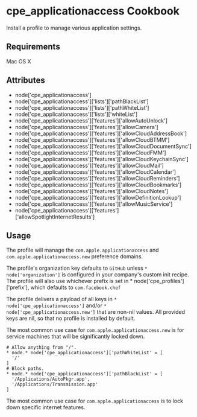 cpe_applicationaccess Cookbook
=========================
Install a profile to manage various application settings.

Requirements
------------
Mac OS X

Attributes
----------
* node['cpe_applicationaccess']
* node['cpe_applicationaccess']['lists']['pathBlackList']
* node['cpe_applicationaccess']['lists']['pathWhiteList']
* node['cpe_applicationaccess']['lists']['whiteList']
* node['cpe_applicationaccess']['features']['allowAutoUnlock']
* node['cpe_applicationaccess']['features']['allowCamera']
* node['cpe_applicationaccess']['features']['allowCloudAddressBook']
* node['cpe_applicationaccess']['features']['allowCloudBTMM']
* node['cpe_applicationaccess']['features']['allowCloudDocumentSync']
* node['cpe_applicationaccess']['features']['allowCloudFMM']
* node['cpe_applicationaccess']['features']['allowCloudKeychainSync']
* node['cpe_applicationaccess']['features']['allowCloudMail']
* node['cpe_applicationaccess']['features']['allowCloudCalendar']
* node['cpe_applicationaccess']['features']['allowCloudReminders']
* node['cpe_applicationaccess']['features']['allowCloudBookmarks']
* node['cpe_applicationaccess']['features']['allowCloudNotes']
* node['cpe_applicationaccess']['features']['allowDefinitionLookup']
* node['cpe_applicationaccess']['features']['allowMusicService']
* node['cpe_applicationaccess']['features']['allowSpotlightInternetResults']

Usage
-----
The profile will manage the `com.apple.applicationaccess` and `com.apple.applicationaccess.new` preference domains.

The profile's organization key defaults to `GitHub` unless `* node['organization']` is
configured in your company's custom init recipe. The profile will also use
whichever prefix is set in * node['cpe_profiles']['prefix'], which defaults to `com.facebook.chef`

The profile delivers a payload of all keys in `* node['cpe_applicationaccess']` and/or `* node['cpe_applicationaccess.new']` that are non-nil values.  All provided keys are nil, so that no profile is installed by default.


The most common use case for `com.apple.applicationaccess.new` is for service machines that will be significantly locked down.

    # Allow anything from "/".
    * node.* node['cpe_applicationaccess']['pathWhiteList' = [
      '/'
    ]
    # Block paths.
    * node.* node['cpe_applicationaccess']['pathBlackList' = [
      '/Applications/AutoPkgr.app',
      '/Applications/Transmission.app'
    ]

The most common use case for `com.apple.applicationaccess` is to lock down specific internet features.
